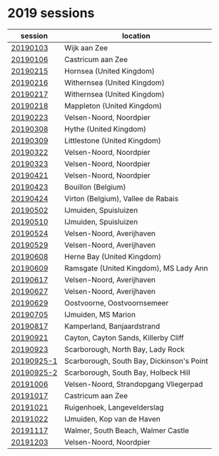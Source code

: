 # 2019 sessions

| session | location |
|---|---|
| [20190103]() | Wijk aan Zee |
| [20190106]() | Castricum aan Zee |
| [20190215]() | Hornsea (United Kingdom) |
| [20190216]() | Withernsea (United Kingdom) |
| [20190217]() | Withernsea (United Kingdom) |
| [20190218]() | Mappleton (United Kingdom) |
| [20190223]() | Velsen-Noord, Noordpier |
| [20190308]() | Hythe (United Kingdom) |
| [20190309]() | Littlestone (United Kingdom) |
| [20190322]() | Velsen-Noord, Noordpier |
| [20190323]() | Velsen-Noord, Noordpier |
| [20190421]() | Velsen-Noord, Noordpier |
| [20190423]() | Bouillon (Belgium) |
| [20190424]() | Virton (Belgium), Vallee de Rabais |
| [20190502]() | IJmuiden, Spuisluizen |
| [20190510]() | IJmuiden, Spuisluizen |
| [20190524](2019/20190524.md) | Velsen-Noord, Averijhaven |
| [20190529](2019/20190529.md) | Velsen-Noord, Averijhaven |
| [20190608](2019/20190608.md) | Herne Bay (United Kingdom) |
| [20190609](2019/20190609.md) | Ramsgate (United Kingdom), MS Lady Ann |
| [20190617](2019/20190617.md) | Velsen-Noord, Averijhaven |
| [20190627](2019/20190627.md) | Velsen-Noord, Averijhaven |
| [20190629]() | Oostvoorne, Oostvoornsemeer |
| [20190705]() | IJmuiden, MS Marion |
| [20190817]() | Kamperland, Banjaardstrand |
| [20190921]() | Cayton, Cayton Sands, Killerby Cliff |
| [20190923]() | Scarborough, North Bay, Lady Rock |
| [20190925-1]() | Scarborough, South Bay, Dickinson's Point |
| [20190925-2]() | Scarborough, South Bay, Holbeck Hill |
| [20191006](2019/20191006.md) | Velsen-Noord, Strandopgang Vliegerpad |
| [20191017]() | Castricum aan Zee |
| [20191021]() | Ruigenhoek, Langevelderslag |
| [20191022]() | IJmuiden, Kop van de Haven |
| [20191117]() | Walmer, South Beach, Walmer Castle |
| [20191203]() | Velsen-Noord, Noordpier |
